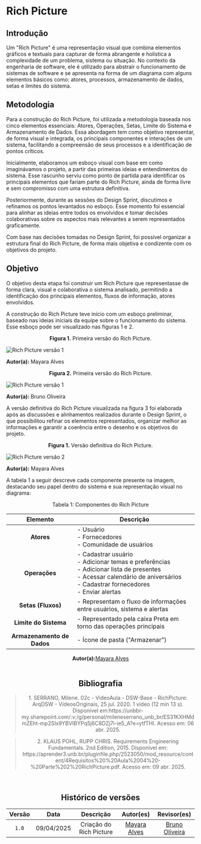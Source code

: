 # Rich Picture

## Introdução

Um "Rich Picture" é uma representação visual que combina elementos gráficos e textuais para capturar de forma abrangente e holística a complexidade de um problema, sistema ou situação. No contexto da engenharia de software, ele é utilizado para abstrair o funcionamento de sistemas de software e se apresenta na forma de um diagrama com alguns elementos básicos como: atores, processos, armazenamento de dados, setas e limites do sistema. 

## Metodologia
Para a construção do Rich Picture, foi utilizada a metodologia baseada nos cinco elementos essenciais: Atores, Operações, Setas, Limite do Sistema e Armazenamento de Dados. Essa abordagem tem como objetivo representar, de forma visual e integrada, os principais componentes e interações de um sistema, facilitando a compreensão de seus processos e a identificação de pontos críticos.

Inicialmente, elaboramos um esboço visual com base em como imaginávamos o projeto, a partir das primeiras ideias e entendimentos do sistema. Esse rascunho serviu como ponto de partida para identificar os principais elementos que fariam parte do Rich Picture, ainda de forma livre e sem compromisso com uma estrutura definitiva.

Posteriormente, durante as sessões do Design Sprint, discutimos e refinamos os pontos levantados no esboço. Esse momento foi essencial para alinhar as ideias entre todos os envolvidos e tomar decisões colaborativas sobre os aspectos mais relevantes a serem representados graficamente.

Com base nas decisões tomadas no Design Sprint, foi possível organizar a estrutura final do Rich Picture, de forma mais objetiva e condizente com os objetivos do projeto.

## Objetivo
O objetivo desta etapa foi construir um Rich Picture que representasse de forma clara, visual e colaborativa o sistema analisado, permitindo a identificação dos principais elementos, fluxos de informação, atores envolvidos.

A construção do Rich Picture teve início com um esboço preliminar, baseado nas ideias iniciais da equipe sobre o funcionamento do sistema. Esse esboço pode ser visualizado nas figuras 1 e 2. 

 <p align="center"> <b>Figura 1.</b> Primeira versão do Rich Picture.

 ![Rich Picture versão 1](../assets/Rich_Picture_version1_Mayara.jpeg)
 
 <b>Autor(a): </b> Mayara Alves </p>

  <p align="center"> <b>Figura 2.</b> Primeira versão do Rich Picture.</p>

 ![Rich Picture versão 1](../assets/Rich_Picture_version1_Bruno.jpeg)
 
 <b>Autor(a): </b> Bruno Oliveira </p>

A versão definitiva do Rich Picture visualizada na figura 3 foi elaborada após as discussões e alinhamentos realizados durante o Design Sprint, o que possibilitou refinar os elementos representados, organizar melhor as informações e garantir a coerência entre o desenho e os objetivos do projeto.

 <p align="center"> <b>Figura 1.</b> Versão definitiva do Rich Picture.

 ![Rich Picture versão 2](../assets/Rich_Picture_version2_Mayara.jpeg)
 
 <b>Autor(a):</b> Mayara Alves </p>

 A tabela 1 a seguir descreve cada componente presente na imagem, destacando seu papel dentro do sistema e sua representação visual no diagrama:
<center>
 
 Tabela 1: Componentes do Rich Picture

| Elemento                 | Descrição                                                                 |
|:--------------------------:|---------------------------------------------------------------------------|
| **Atores**               | - Usuário <br> - Fornecedores <br> - Comunidade de usuários                 |
| **Operações**            | - Cadastrar usuário<br> - Adicionar temas e preferências<br> - Adicionar lista de presentes<br> - Acessar calendário de aniversários<br> - Cadastrar fornecedores<br> - Enviar alertas                                               |
| **Setas (Fluxos)**       | - Representam o fluxo de informações entre usuários, sistema e alertas   |
| **Limite do Sistema**    | - Representado pela caixa Preta em torno das operações principais       |
| **Armazenamento de Dados** | - Ícone de pasta ("Armazenar")                                          |

<center><b>Autor(a):</b><a href="https://github.com/mayara=tech" target = "_blank">Mayara Alves</a></center>

<br>

## Bibliografia 

> <p id="1">1. SERRANO, Milene. 02c - VideoAula - DSW-Base - RichPicture: ArqDSW - VídeosOriginais, 25 jul. 2020. 1 vídeo (12 min 13 s). Disponível em:https://unbbr-my.sharepoint.com/:v:/g/personal/mileneserrano_unb_br/ES31KXHMdmZEht-mp2SIx9YBVIBYPq5j6C8DZj7i-ie5_A?e=ytfTHl. Acesso em: 06 abr. 2025.
</p>

><p id= '2'> 2. KLAUS POHL, RUPP CHRIS. Requirements Engineering Fundamentals. 2nd Edition, 2015. Disponível em: https://aprender3.unb.br/pluginfile.php/2523050/mod_resource/content/4Requisitos%20%20Aula%2004%20-%20Parte%202%20RichPicture.pdf. Acesso em: 09 abr. 2025.
</p><br>

## Histórico de versões
| Versão  |    Data    |      Descrição             |                  Autor(es)            |                  Revisor(es)            |
|:-----: | :--------: | :-----------------------: | :------------------------------: | :--------------------------------------------: |
|`1.0`  | 09/04/2025 |  Criação do Rich Picture   | [Mayara Alves](https://github.com/Mayara-tech)| [Bruno Oliveira](https://github.com/BrunoOliveirax) |
